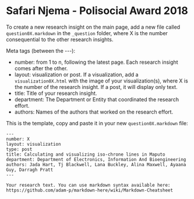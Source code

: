 # Safari Njema - Polisocial Award 2018

To create a new research insight on the main page, add a new file called `question0X.markdown` in the `_question` folder, where X is the number consequential to the other research insights.

Meta tags (between the ---):
- number: from 1 to n, following the latest page. Each research insight comes after the other.
- layout: visualization or post. If a visualization, add a `visualization0X.html` with the image of your visualization(s), where X is the number of the research insight. If a post, it will display only text.
- title: Title of your research insight.
- department: The Department or Entity that coordinated the research effort.
- authors: Names of the authors that worked on the research effort.

This is the template, copy and paste it in your new `question0X.markdown` file:

```
---
number: X
layout: visualization
type: post
title: Calculating and visualizing iso-chrone lines in Maputo
department: Department of Electronics, Information And Bioengineering
authors: Jada Hart, Tj Blackwell, Lana Buckley, Alina Maxwell, Ayaana Guy, Darragh Pratt
---

Your research text. You can use markdown syntax available here: https://github.com/adam-p/markdown-here/wiki/Markdown-Cheatsheet
```
